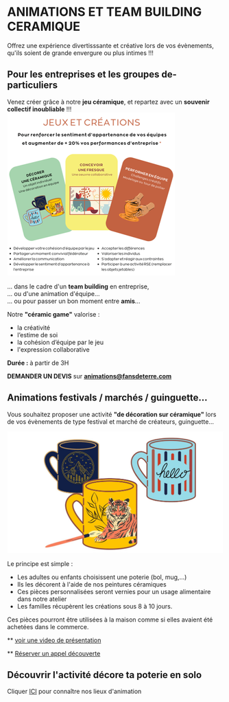 # ANIMATIONS ET TEAM BUILDING CERAMIQUE  
Offrez une expérience divertisssante et créative lors de vos évènements, qu'ils soient de grande envergure ou plus intimes !!!   

## Pour les entreprises et les groupes de- particuliers       
Venez créer grâce à notre **jeu céramique**, et repartez avec un **souvenir collectif inoubliable** !!!  
<img src="/images/Flyer_reduit_team_building_fans_de_terre.png" class="image-horiz">  

... dans le cadre d'un **team building** en entreprise,   
... ou d'une animation d'équipe...   
... ou pour passer un bon moment entre **amis**...  


Notre **"céramic game"** valorise :  
- la créativité  
- l’estime de soi  
- la cohésion d’équipe par le jeu  
- l'expression collaborative  

**Durée :** à partir de 3H  

**DEMANDER UN DEVIS** sur **animations@fansdeterre.com**
   
## Animations festivals / marchés / guinguette...        
Vous souhaitez proposer une activité **"de décoration sur céramique"** lors de vos évènements de type festival et marché de créateurs, guinguette...  

<img src="/images/geste-animation-poterie-fansdeterre-ceramique-colombes-paris.jpg" class="image-horiz">   

Le principe est simple :  
- Les adultes ou enfants choisissent une poterie (bol, mug,...)    
- Ils les décorent à l'aide de nos peintures céramiques   
- Ces pièces personnalisées seront vernies pour un usage alimentaire dans notre atelier   
- Les familles récupèrent les créations sous 8 à 10 jours.   

Ces pièces pourront être utilisées à la maison comme si elles avaient été achetées dans le commerce.    

** [voir une video de présentation](https://docs.google.com/forms/d/e/1FAIpQLSfAaMJPh-1QEouYHQ4PK2VW39pBCma3NkCVcRWdkdgfhH1ERw/viewform?usp=sharing&ouid=114279184575287051335)       

** [Réserver un appel découverte](https://docs.google.com/forms/d/e/1FAIpQLSfAaMJPh-1QEouYHQ4PK2VW39pBCma3NkCVcRWdkdgfhH1ERw/viewform?usp=sharing&ouid=114279184575287051335)   

## Découvrir l'activité décore ta poterie en solo   
Cliquer [ICI](parent_enfant.md) pour connaître nos lieux d'animation 
 
  



